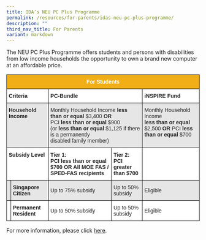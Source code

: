 ```yaml
---
title: IDA’s NEU PC Plus Programme
permalink: /resources/for-parents/idas-neu-pc-plus-programme/
description: ""
third_nav_title: For Parents
variant: markdown
---
```

The NEU PC Plus Programme offers students and persons with disabilities from low income households the opportunity to own a brand new computer at an affordable price.

<style type="text/css">
.tg  {border-collapse:collapse;border-spacing:0;}
.tg td{border-color:black;border-style:solid;border-width:1px;font-family:Arial, sans-serif;font-size:14px;
  overflow:hidden;padding:10px 5px;word-break:normal;}
.tg th{border-color:black;border-style:solid;border-width:1px;font-family:Arial, sans-serif;font-size:14px;
  font-weight:normal;overflow:hidden;padding:10px 5px;word-break:normal;}
.tg .tg-l2bf{background-color:#FFF;color:#222;font-weight:bold;text-align:left;vertical-align:top}
.tg .tg-h5mn{background-color:#E6E6E6;color:#222;text-align:left;vertical-align:middle}
.tg .tg-xyrl{background-color:#E6E6E6;color:#222;text-align:left;vertical-align:top}
.tg .tg-2zbl{background-color:#F1AE16;color:#FFF;font-weight:bold;text-align:center;vertical-align:top}
.tg .tg-rs0e{background-color:#E6E6E6;color:#222;font-weight:bold;text-align:left;vertical-align:top}
.tg .tg-1ppo{background-color:#FFF;color:#222;text-align:left;vertical-align:middle}
</style>
<table class="tg">
<thead>
  <tr>
    <th class="tg-2zbl" colspan="5"><span style="font-weight:bold">For Students</span></th>
  </tr>
</thead>
<tbody>
  <tr>
    <td class="tg-l2bf" colspan="2"><span style="font-weight:bold">Criteria</span></td>
    <td class="tg-l2bf" colspan="2"><span style="font-weight:bold">PC-Bundle</span></td>
    <td class="tg-l2bf"><span style="font-weight:bold">iNSPIRE Fund</span><br></td>
  </tr>
  <tr>
    <td class="tg-rs0e" colspan="2"><span style="font-weight:bold">Household Income</span></td>
    <td class="tg-h5mn" colspan="2">Monthly Household Income <span style="font-weight:bold">less than or equal</span> $3,400 <span style="font-weight:bold">OR</span><br>PCI <span style="font-weight:bold">less than or equal </span>$900<br>(or <span style="font-weight:bold">less than or equal</span> $1,125 if there is a permanently<br>disabled family member)</td>
    <td class="tg-xyrl">Monthly Household Income<br><span style="font-weight:bold">less than or equal </span>$2,500 <span style="font-weight:bold">OR</span> PCI <span style="font-weight:bold">less than or equal </span>$700</td>
  </tr>
  <tr>
    <td class="tg-l2bf" colspan="2"><span style="font-weight:bold">Subsidy Level</span></td>
    <td class="tg-l2bf"><span style="font-weight:bold">Tier 1</span>:<br>PCI <span style="font-weight:bold">less than or equal </span>$700 <span style="font-weight:bold">OR </span>All MOE FAS / SPED-FAS recipients</td>
    <td class="tg-l2bf"><span style="font-weight:bold">Tier 2</span>:<br>PCI <span style="font-weight:bold">greater than</span> $700</td>
    <td class="tg-1ppo"></td>
  </tr>
  <tr>
    <td class="tg-h5mn"></td>
    <td class="tg-rs0e"><span style="font-weight:bold">Singapore Citizen</span></td>
    <td class="tg-h5mn">Up to 75% subsidy</td>
    <td class="tg-h5mn">Up to 50% subsidy</td>
    <td class="tg-h5mn">Eligible</td>
  </tr>
  <tr>
    <td class="tg-1ppo"></td>
    <td class="tg-l2bf"><span style="font-weight:bold">Permanent Resident</span></td>
    <td class="tg-1ppo">Up to 50% subsidy</td>
    <td class="tg-1ppo">Up to 50% subsidy</td>
    <td class="tg-1ppo">Eligible</td>
  </tr>
</tbody>
</table>

For more information, please click&nbsp;[here](https://www.imda.gov.sg/community/consumer-education/digital-inclusion/neu-pc-plus-programme/schemes/pc-bundle-scheme).
